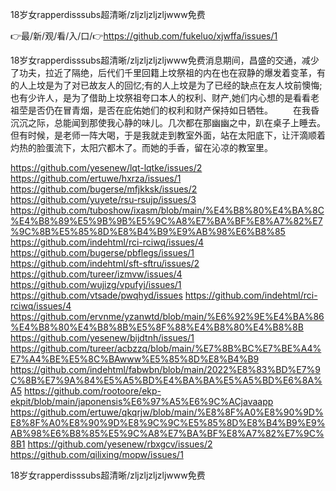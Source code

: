 18岁女rapperdisssubs超清晰/zljzljzljzljwww免费

👉最/新/观/看/入/口/👉https://github.com/fukeluo/xjwffa/issues/1

18岁女rapperdisssubs超清晰/zljzljzljzljwww免费消息期间，昌盛的交通，减少了功夫，拉近了隔绝，后代们千里回籍上坟祭祖的内在也在寂静的爆发着变革，有的人上坟是为了对已故友人的回忆;有的人上坟是为了已经的缺点在友人坟前懊悔;也有少许人，是为了借助上坟祭祖夸口本人的权利、财产,她们内心想的是看看老祖茔是否仍在冒青烟，是否在庇佑她们的权利和财产保持如日牺牲。
　　在我昏沉沉之际，总能闻到那使我心静的味儿。几次都在那幽幽之中，趴在桌子上睡去。但有时候，是老师一阵大喝，于是我就走到教室外面，站在太阳底下，让汗滴顺着灼热的脸蛋流下，太阳穴都木了。而她的手香，留在沁凉的教室里。


https://github.com/yesenew/lqt-lqtke/issues/2
https://github.com/ertuwe/hxrza/issues/1
https://github.com/bugerse/mfjkksk/issues/2
https://github.com/yuyete/rsu-rsujp/issues/3
https://github.com/tuboshow/ixasm/blob/main/%E4%B8%80%E4%BA%8C%E4%B8%89%E5%9B%9B%E5%9C%A8%E7%BA%BF%E8%A7%82%E7%9C%8B%E5%85%8D%E8%B4%B9%E9%AB%98%E6%B8%85
https://github.com/indehtml/rci-rciwq/issues/4
https://github.com/bugerse/pbflegs/issues/1
https://github.com/indehtml/sft-sftru/issues/2
https://github.com/tureer/izmvw/issues/4
https://github.com/wujizg/vpufyj/issues/1
https://github.com/vtsade/pwqhyd/issues
https://github.com/indehtml/rci-rciwq/issues/4
https://github.com/ervnme/yzanwtd/blob/main/%E6%92%9E%E4%BA%86%E4%B8%80%E4%B8%8B%E5%8F%88%E4%B8%80%E4%B8%8B
https://github.com/yesenew/bijdtnh/issues/1
https://github.com/tureer/acbzzq/blob/main/%E7%8B%BC%E7%BE%A4%E7%A4%BE%E5%8C%BAwww%E5%85%8D%E8%B4%B9
https://github.com/indehtml/fabwbn/blob/main/2022%E8%83%BD%E7%9C%8B%E7%9A%84%E5%A5%BD%E4%BA%BA%E5%A5%BD%E6%8A%A5
https://github.com/rootoore/ekp-ekpit/blob/main/japonensis%E6%97%A5%E6%9C%ACjavaapp
https://github.com/ertuwe/qkqrjw/blob/main/%E8%8F%A0%E8%90%9D%E8%8F%A0%E8%90%9D%E8%9C%9C%E5%85%8D%E8%B4%B9%E9%AB%98%E6%B8%85%E5%9C%A8%E7%BA%BF%E8%A7%82%E7%9C%8B1
https://github.com/yesenew/rbxgcv/issues/2
https://github.com/qilixing/mopw/issues/1

18岁女rapperdisssubs超清晰/zljzljzljzljwww免费
